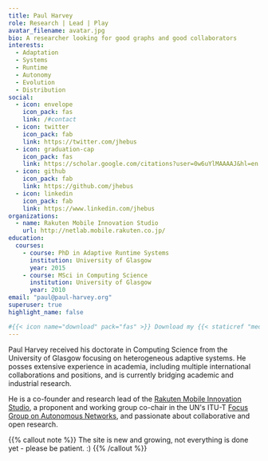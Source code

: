 ```yaml
---
title: Paul Harvey
role: Research | Lead | Play
avatar_filename: avatar.jpg
bio: A researcher looking for good graphs and good collaborators
interests:
  - Adaptation
  - Systems
  - Runtime
  - Autonomy
  - Evolution
  - Distribution
social:
  - icon: envelope
    icon_pack: fas
    link: /#contact
  - icon: twitter
    icon_pack: fab
    link: https://twitter.com/jhebus
  - icon: graduation-cap
    icon_pack: fas
    link: https://scholar.google.com/citations?user=0w6uYlMAAAAJ&hl=en
  - icon: github
    icon_pack: fab
    link: https://github.com/jhebus
  - icon: linkedin
    icon_pack: fab
    link: https://www.linkedin.com/jhebus
organizations:
  - name: Rakuten Mobile Innovation Studio
    url: http://netlab.mobile.rakuten.co.jp/
education:
  courses:
    - course: PhD in Adaptive Runtime Systems
      institution: University of Glasgow
      year: 2015
    - course: MSci in Computing Science
      institution: University of Glasgow
      year: 2010
email: "paul@paul-harvey.org"
superuser: true
highlight_name: false

#{{< icon name="download" pack="fas" >}} Download my {{< staticref "media/demo_resume.pdf" "newtab" >}}resumé{{< /staticref >}}.
---
```

Paul Harvey received his doctorate in Computing Science from the University of Glasgow focusing on heterogeneous adaptive systems. He posses extensive experience in academia, including multiple international collaborations and positions, and is currently bridging academic and industrial research. 

He is a co-founder and research lead of the [Rakuten Mobile Innovation Studio](https://netlab.mobile.rakuten.co.jp/), a proponent and working group co-chair in the UN's ITU-T [Focus Group on Autonomous Networks](https://www.itu.int/en/ITU-T/focusgroups/an/Pages/default.aspx), and passionate about collaborative and open research.


{{% callout note %}}
The site is new and growing, not everything is done yet - please be patient. :)
{{% /callout %}}